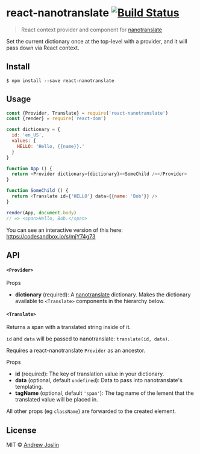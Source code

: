 # react-nanotranslate [![Build Status](https://travis-ci.org/ajoslin/react-nanotranslate.svg?branch=master)](https://travis-ci.org/ajoslin/react-nanotranslate)

> React context provider and component for [nanotranslate](https://github.com/ajoslin/nanotranslate)

Set the current dictionary once at the top-level with a provider, and it will pass down via React context.


## Install

```
$ npm install --save react-nanotranslate
```


## Usage

```js
const {Provider, Translate} = require('react-nanotranslate')
const {render} = require('react-dom')

const dictionary = {
  id: 'en_US',
  values: {
    HELLO: 'Hello, {{name}}.'
  }
}

function App () {
  return <Provider dictionary={dictionary}><SomeChild /></Provider>
}

function SomeChild () {
  return <Translate id={'HELLO'} data={{name: 'Bob'}} />
}

render(App, document.body)
// => <span>Hello, Bob.</span>
```
You can see an interactive version of this here: https://codesandbox.io/s/mjY74g73

## API

#### `<Provider>`

Props

- **dictionary** (required): A [nanotranslate](https://github.com/ajoslin/nanotranslate) dictionary. Makes the dictionary available to `<Translate>` components in the hierarchy below.

#### `<Translate>`

Returns a span with a translated string inside of it.

`id` and `data` will be passed to nanotranslate: `translate(id, data)`.

Requires a react-nanotranslate `Provider` as an ancestor.

Props

- **id** (required): The key of translation value in your dictionary.
- **data** (optional, default `undefined`): Data to pass into nanotranslate's templating.
- **tagName** (optional, default `'span'`):  The tag name of the lement that the translated value will be placed in.

All other props (eg `className`) are forwarded to the created element.


## License

MIT © [Andrew Joslin](http://ajoslin.com)
